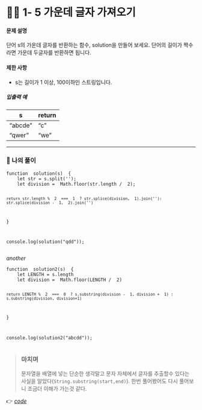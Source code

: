 <h1 id="👩‍💻-1--5-가운데-글자-가져오기">👩‍💻 1- 5 가운데 글자 가져오기</h1>
<h4 id="문제-설명">문제 설명</h4>
<p>단어 s의 가운데 글자를 반환하는 함수, solution을 만들어 보세요. 단어의 길이가 짝수라면 가운데 두글자를 반환하면 됩니다.</p>
<h4 id="제한-사항">제한 사항</h4>
<ul>
<li>s는 길이가 1 이상, 100이하인 스트링입니다.</li>
</ul>
<h5 id="입출력-예">입출력 예</h5>

<table>
<thead>
<tr>
<th>s</th>
<th>return</th>
</tr>
</thead>
<tbody>
<tr>
<td>“abcde”</td>
<td>“c”</td>
</tr>
<tr>
<td>“qwer”</td>
<td>“we”</td>
</tr>
</tbody>
</table><hr>
<h3 id="👤-나의-풀이">👤 나의 풀이</h3>
<pre><code>function  solution(s)  {
	let str = s.split('');
	let division =  Math.floor(str.length /  2);

	return str.length %  2  ===  1  ? str.splice(division,  1).join(''): str.splice(division -  1,  2).join('')
}

console.log(solution("qdd"));
</code></pre>
<p><em>another</em></p>
<pre><code>function  solution2(s)  {
	let LENGTH = s.length
	let division =  Math.floor(LENGTH /  2)

	return LENGTH %  2  ===  0  ? s.substring(division -  1, division +  1) : s.substring(division, division+1)
}

console.log(solution2("abcdd"));
</code></pre>
<blockquote>
<h3 id="마치며">마치며</h3>
<p>문자열을 배열에 넣는 단순한 생각말고 문자 자체에서 글자를 추출할수 있다는 사실을 알았다(<code>String.substring(start,end)</code>). 한번 풀어봤어도 다시 풀어보니 조금더 이해가 가는것 같다.</p>
</blockquote>
<p>👉 <a href="https://github.com/gay0ung/Algorithm/blob/master/PROGRAMMERS/LEVEL_01/%E2%9C%A8%20code-re/05_%EA%B0%80%EC%9A%B4%EB%8D%B0%20%EA%B8%80%EC%9E%90%20%EA%B0%80%EC%A0%B8%EC%98%A4%EA%B8%B0.html"><em>code</em></a></p>

